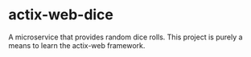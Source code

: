 # actix-web-dice
A microservice that provides random dice rolls. This project is purely a means to learn the actix-web framework.
